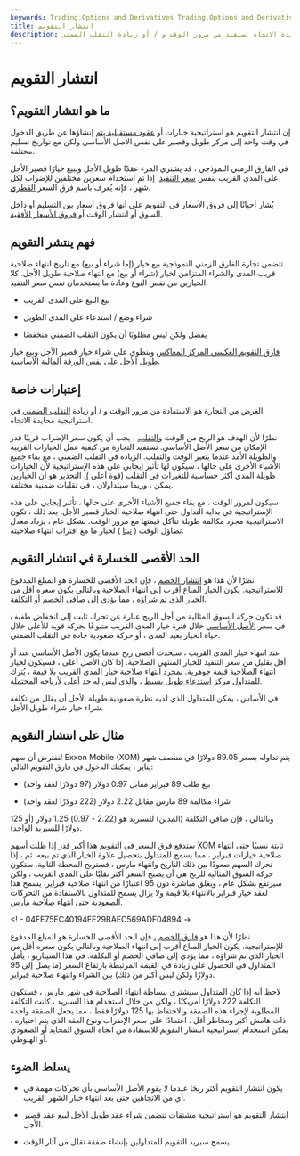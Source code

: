 ```yaml
---
keywords: Trading,Options and Derivatives Trading,Options and Derivatives
title: انتشار التقويم
description: إن انتشار التقويم هو استراتيجية خيارات منخفضة المخاطر ومحايدة الاتجاه تستفيد من مرور الوقت و / أو زيادة التقلب الضمني.
---
```


# انتشار التقويم
## ما هو انتشار التقويم؟

إن انتشار التقويم هو استراتيجية خيارات أو [عقود مستقبلية يتم](/futures) إنشاؤها عن طريق الدخول في وقت واحد إلى مركز طويل وقصير على نفس الأصل الأساسي ولكن مع تواريخ تسليم مختلفة.

في الفارق الزمني النموذجي ، قد يشتري المرء عقدًا طويل الأجل ويبيع خيارًا قصير الأجل على المدى القريب بنفس [سعر التنفيذ](/strikeprice). إذا تم استخدام سعرين مختلفين للإضراب لكل شهر ، فإنه يُعرف باسم فرق السعر [القطري](/diagonalspread).

يُشار أحيانًا إلى فروق الأسعار في التقويم على أنها فروق أسعار بين التسليم أو داخل السوق أو انتشار الوقت أو [فروق الأسعار الأفقية](/horizontalspread).

## فهم ينتشر التقويم

تتضمن تجارة الفارق الزمني النموذجية بيع خيار (إما شراء أو بيع) مع تاريخ انتهاء صلاحية قريب المدى والشراء المتزامن لخيار (شراء أو بيع) مع انتهاء صلاحية طويل الأجل. كلا الخيارين من نفس النوع وعادة ما يستخدمان نفس سعر التنفيذ.

- بيع البيع على المدى القريب

- شراء وضع / استدعاء على المدى الطويل

- يفضل ولكن ليس مطلوبًا أن يكون التقلب الضمني منخفضًا

[فارق التقويم العكسي المركز المعاكس](/reverse-calendar-spread) وينطوي على شراء خيار قصير الأجل وبيع خيار طويل الأجل على نفس الورقة المالية الأساسية.

## إعتبارات خاصة

الغرض من التجارة هو الاستفادة من مرور الوقت و / أو زيادة [التقلب الضمني](/iv) في استراتيجية محايدة الاتجاه.

نظرًا لأن الهدف هو الربح من الوقت [والتقلب](/volatility) ، يجب أن يكون سعر الإضراب قريبًا قدر الإمكان من سعر الأصل الأساسي. تستفيد التجارة من كيفية عمل الخيارات القريبة والطويلة الأمد عندما يتغير الوقت والتقلب. الزيادة في التقلب الضمني ، مع بقاء جميع الأشياء الأخرى على حالها ، سيكون لها تأثير إيجابي على هذه الإستراتيجية لأن الخيارات طويلة المدى أكثر حساسية للتغيرات في التقلب (قوة أعلى [)](/vega). التحذير هو أن الخيارين يمكن ، وربما سيتداولان ، في تقلبات ضمنية مختلفة.

سيكون لمرور الوقت ، مع بقاء جميع الأشياء الأخرى على حالها ، تأثير إيجابي على هذه الإستراتيجية في بداية التداول حتى انتهاء صلاحية الخيار قصير الأجل. بعد ذلك ، تكون الاستراتيجية مجرد مكالمة طويلة تتآكل قيمتها مع مرور الوقت. بشكل عام ، يزداد معدل تضاؤل الوقت ( [ثيتا](/theta) ) لخيار ما مع اقتراب انتهاء صلاحيته.

## الحد الأقصى للخسارة في انتشار التقويم

نظرًا لأن هذا هو [انتشار الخصم](/debitspread) ، فإن الحد الأقصى للخسارة هو المبلغ المدفوع للاستراتيجية. يكون الخيار المباع أقرب إلى انتهاء الصلاحية وبالتالي يكون سعره أقل من الخيار الذي تم شراؤه ، مما يؤدي إلى صافي الخصم أو التكلفة.

قد تكون حركة السوق المثالية من أجل الربح عبارة عن تحرك ثابت إلى انخفاض طفيف في سعر [الأصل الأساسي](/underlying-asset) خلال فترة خيار المدى القريب متبوعًا بحركة قوية للأعلى خلال حياة الخيار بعيد المدى ، أو حركة صعودية حادة في التقلب الضمني.

عند انتهاء خيار المدى القريب ، سيحدث أقصى ربح عندما يكون الأصل الأساسي عند أو أقل بقليل من سعر التنفيذ للخيار المنتهي الصلاحية. إذا كان الأصل أعلى ، فسيكون لخيار انتهاء الصلاحية قيمة جوهرية. بمجرد انتهاء صلاحية خيار المدى القريب بلا قيمة ، يُترك للمتداول مركز [استدعاء طويل بسيط](/long) ، والذي ليس له حد أعلى لأرباحه المحتملة.

في الأساس ، يمكن للمتداول الذي لديه نظرة صعودية طويلة الأجل أن يقلل من تكلفة شراء خيار شراء طويل الأجل.

## مثال على انتشار التقويم

لنفترض أن سهم Exxon Mobile (XOM) يتم تداوله بسعر 89.05 دولارًا في منتصف شهر يناير ، يمكنك الدخول في فارق التقويم التالي:

- بيع طلب 89 فبراير مقابل 0.97 دولار (97 دولارًا لعقد واحد)

- شراء مكالمة 89 مارس مقابل 2.22 دولار (222 دولارًا لعقد واحد)

وبالتالي ، فإن صافي التكلفة (المدين) للسبريد هو (2.22 - 0.97) 1.25 دولار (أو 125 دولارًا للسبريد الواحد).

ستدفع فرق السعر في التقويم هذا أكبر قدر إذا ظلت أسهم XOM ثابتة نسبيًا حتى انتهاء صلاحية خيارات فبراير ، مما يسمح للمتداول بتحصيل علاوة الخيار الذي تم بيعه. ثم ، إذا تحرك السهم صعودًا بين ذلك التاريخ وانتهاء مارس ، فستربح المحطة الثانية. ستكون حركة السوق المثالية للربح هي أن يصبح السعر أكثر تقلبًا على المدى القريب ، ولكن سيرتفع بشكل عام ، ويغلق مباشرة دون 95 اعتبارًا من انتهاء صلاحية فبراير. يسمح هذا لعقد خيار فبراير بالانتهاء بلا قيمة ولا يزال يسمح للمتداول بالاستفادة من التحركات الصعودية حتى انتهاء صلاحية مارس.

<! - 04FE75EC40194FE29BAEC569ADF04894 ->

نظرًا لأن هذا هو [فارق الخصم](/debitspread) [،](/debitspread) فإن الحد الأقصى للخسارة هو المبلغ المدفوع للإستراتيجية. يكون الخيار المباع أقرب إلى انتهاء الصلاحية وبالتالي يكون سعره أقل من الخيار الذي تم شراؤه ، مما يؤدي إلى صافي الخصم أو التكلفة. في هذا السيناريو ، يأمل المتداول في الحصول على زيادة في القيمة المرتبطة بارتفاع السعر (ما يصل إلى 95 دولارًا ولكن ليس أكثر من ذلك) بين الشراء وانتهاء صلاحية فبراير.

لاحظ أنه إذا كان المتداول سيشتري ببساطة انتهاء الصلاحية في شهر مارس ، فستكون التكلفة 222 دولارًا أمريكيًا ، ولكن من خلال استخدام هذا السبريد ، كانت التكلفة المطلوبة لإجراء هذه الصفقة والاحتفاظ بها 125 دولارًا فقط ، مما يجعل الصفقة واحدة ذات هامش أكبر ومخاطر أقل . اعتمادًا على سعر الإضراب ونوع العقد الذي يتم اختياره ، يمكن استخدام إستراتيجية انتشار التقويم للاستفادة من اتجاه السوق المحايد أو الصعودي أو الهبوطي.

## يسلط الضوء

- يكون انتشار التقويم أكثر ربحًا عندما لا يقوم الأصل الأساسي بأي تحركات مهمة في أي من الاتجاهين حتى بعد انتهاء خيار الشهر القريب.

- انتشار التقويم هو استراتيجية مشتقات تتضمن شراء عقد طويل الأجل لبيع عقد قصير الأجل.

- يسمح سبريد التقويم للمتداولين بإنشاء صفقة تقلل من آثار الوقت.

